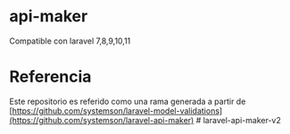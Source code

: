 # api-maker
Compatible con laravel 7,8,9,10,11

# Referencia
Este repositorio es referido como una rama generada a partir de [https://github.com/systemson/laravel-model-validations](https://github.com/systemson/laravel-api-maker)
#   l a r a v e l - a p i - m a k e r - v 2  
 